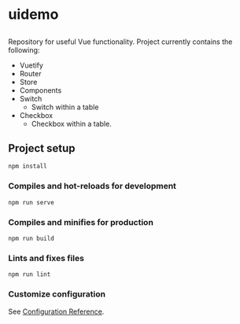 # uidemo
##
Repository for useful Vue functionality. Project currently contains the following:
* Vuetify
* Router
* Store
* Components
* Switch
  * Switch within a table
* Checkbox
  * Checkbox within a table.



## Project setup
```
npm install
```

### Compiles and hot-reloads for development
```
npm run serve
```

### Compiles and minifies for production
```
npm run build
```

### Lints and fixes files
```
npm run lint
```

### Customize configuration
See [Configuration Reference](https://cli.vuejs.org/config/).
